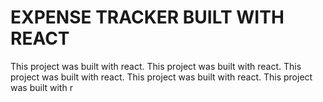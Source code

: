 # EXPENSE TRACKER BUILT WITH REACT

This project was built with react.
This project was built with react.
This project was built with react.
This project was built with react.
This project was built with r

